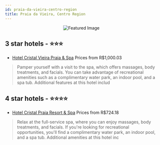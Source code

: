```yaml
---
id: praia-da-vieira-centro-region
title: Praia da Vieira, Centro Region
---
```


<center><img src="https://i.travelapi.com/hotels/3000000/2120000/2113100/2113077/4e25c565_z.jpg" alt="Featured Image" /></center>


##  3 star hotels - ⭐️⭐️⭐️

-    [Hotel Cristal Vieira Praia & Spa](https://www.hurb.com/br/hotels/praia-da-vieira/hotel-cristal-vieira-praia-spa-JNP-JP276026?cmp=18055) Prices from R$1,000.03
   > Pamper yourself with a visit to the spa, which offers massages, body treatments, and facials. You can take advantage of recreational amenities such as a complimentary water park, an indoor pool, and a spa tub. Additional features at this hotel includ

##  4 star hotels - ⭐️⭐️⭐️⭐️

-    [Hotel Cristal Praia Resort & Spa](https://www.hurb.com/br/hotels/praia-da-vieira/hotel-cristal-praia-resort-spa-JNP-JP298985?cmp=18055) Prices from R$724.18
   > Relax at the full-service spa, where you can enjoy massages, body treatments, and facials. If you're looking for recreational opportunities, you'll find a complimentary water park, an indoor pool, and a spa tub. Additional amenities at this hotel inc
